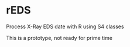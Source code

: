 # rEDS
Process X-Ray EDS date with R using S4 classes

This is a prototype, not ready for prime time

